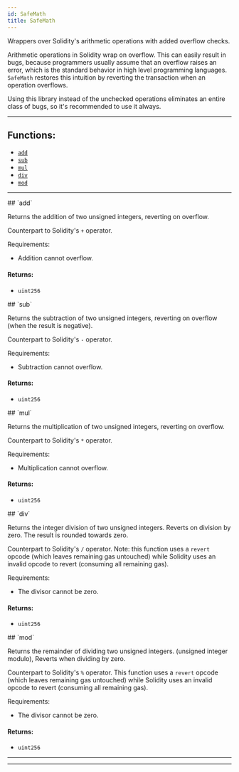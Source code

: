 ```yaml
---
id: SafeMath
title: SafeMath
---
```


Wrappers over Solidity's arithmetic operations with added overflow
checks.

Arithmetic operations in Solidity wrap on overflow. This can easily result
in bugs, because programmers usually assume that an overflow raises an
error, which is the standard behavior in high level programming languages.
`SafeMath` restores this intuition by reverting the transaction when an
operation overflows.

Using this library instead of the unchecked operations eliminates an entire
class of bugs, so it's recommended to use it always.

***
## Functions:
- [`add`](#add)
- [`sub`](#sub)
- [`mul`](#mul)
- [`div`](#div)
- [`mod`](#mod)
***
<a id=add />
## `add`

Returns the addition of two unsigned integers, reverting on
overflow.

Counterpart to Solidity's `+` operator.

Requirements:
- Addition cannot overflow.

#### Returns:
- `uint256`

<a id=sub />
## `sub`

Returns the subtraction of two unsigned integers, reverting on
overflow (when the result is negative).

Counterpart to Solidity's `-` operator.

Requirements:
- Subtraction cannot overflow.

#### Returns:
- `uint256`

<a id=mul />
## `mul`

Returns the multiplication of two unsigned integers, reverting on
overflow.

Counterpart to Solidity's `*` operator.

Requirements:
- Multiplication cannot overflow.

#### Returns:
- `uint256`

<a id=div />
## `div`

Returns the integer division of two unsigned integers. Reverts on
division by zero. The result is rounded towards zero.

Counterpart to Solidity's `/` operator. Note: this function uses a
`revert` opcode (which leaves remaining gas untouched) while Solidity
uses an invalid opcode to revert (consuming all remaining gas).

Requirements:
- The divisor cannot be zero.

#### Returns:
- `uint256`

<a id=mod />
## `mod`

Returns the remainder of dividing two unsigned integers. (unsigned integer modulo),
Reverts when dividing by zero.

Counterpart to Solidity's `%` operator. This function uses a `revert`
opcode (which leaves remaining gas untouched) while Solidity uses an
invalid opcode to revert (consuming all remaining gas).

Requirements:
- The divisor cannot be zero.

#### Returns:
- `uint256`


***
***

